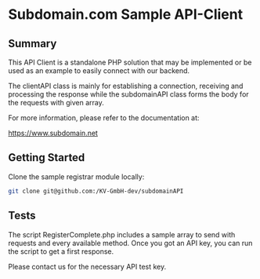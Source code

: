 # Subdomain.com Sample API-Client #

## Summary ##

This API Client is a standalone PHP solution that may be implemented or be used as an example to easily connect with our backend.

The clientAPI class is mainly for establishing a connection, receiving and processing the response while the subdomainAPI class forms the body for the requests with given array.

For more information, please refer to the documentation at:

https://www.subdomain.net

## Getting Started

Clone the sample registrar module locally:

```bash
git clone git@github.com:/KV-GmbH-dev/subdomainAPI
```


## Tests ##

The script RegisterComplete.php includes a sample array to send with requests and every available method.
Once you got an API key, you can run the script to get a first response.

Please contact us for the necessary API test key.
